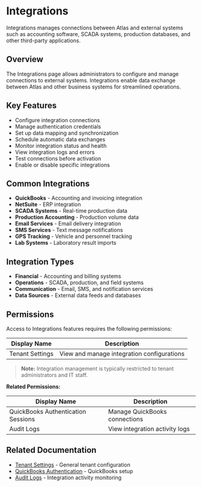 # Integrations

Integrations manages connections between Atlas and external systems such as accounting software, SCADA systems, production databases, and other third-party applications.

## Overview

The Integrations page allows administrators to configure and manage connections to external systems. Integrations enable data exchange between Atlas and other business systems for streamlined operations.

## Key Features

* Configure integration connections
* Manage authentication credentials
* Set up data mapping and synchronization
* Schedule automatic data exchanges
* Monitor integration status and health
* View integration logs and errors
* Test connections before activation
* Enable or disable specific integrations

## Common Integrations

* **QuickBooks** - Accounting and invoicing integration
* **NetSuite** - ERP integration
* **SCADA Systems** - Real-time production data
* **Production Accounting** - Production volume data
* **Email Services** - Email delivery integration
* **SMS Services** - Text message notifications
* **GPS Tracking** - Vehicle and personnel tracking
* **Lab Systems** - Laboratory result imports

## Integration Types

* **Financial** - Accounting and billing systems
* **Operations** - SCADA, production, and field systems
* **Communication** - Email, SMS, and notification services
* **Data Sources** - External data feeds and databases

## Permissions

Access to Integrations features requires the following permissions:

| Display Name | Description |
|--------------|-------------|
| Tenant Settings | View and manage integration configurations |

> **Note:** Integration management is typically restricted to tenant administrators and IT staff.

**Related Permissions:**

| Display Name | Description |
|--------------|-------------|
| QuickBooks Authentication Sessions | Manage QuickBooks connections |
| Audit Logs | View integration activity logs |

## Related Documentation

* [Tenant Settings](../Web/admin/settings.md) - General tenant configuration
* [QuickBooks Authentication](QBAuthenticationSessions.md) - QuickBooks setup
* [Audit Logs](AuditLogs.md) - Integration activity monitoring

